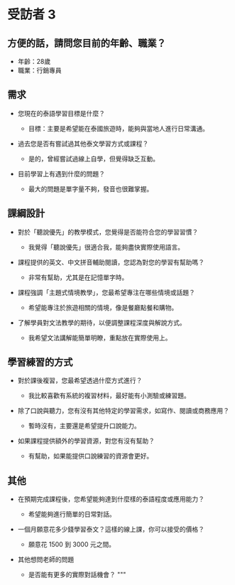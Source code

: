 # 受訪者 3

## 方便的話，請問您目前的年齡、職業？
- 年齡：28歲
- 職業：行銷專員

## 需求

- 您現在的泰語學習目標是什麼？
  - 目標：主要是希望能在泰國旅遊時，能夠與當地人進行日常溝通。

- 過去您是否有嘗試過其他泰文學習方式或課程？
  - 是的，曾經嘗試過線上自學，但覺得缺乏互動。

- 目前學習上有遇到什麼的問題？
  - 最大的問題是單字量不夠，發音也很難掌握。

## 課綱設計

- 對於「聽說優先」的教學模式，您覺得是否能符合您的學習習慣？
  - 我覺得「聽說優先」很適合我，能夠盡快實際使用語言。

- 課程提供的英文、中文拼音輔助閱讀，您認為對您的學習有幫助嗎？
  - 非常有幫助，尤其是在記憶單字時。

- 課程強調「主題式情境教學」，您最希望專注在哪些情境或話題？
  - 希望能專注於旅遊相關的情境，像是餐廳點餐和購物。

- 了解學員對文法教學的期待，以便調整課程深度與解說方式。
  - 我希望文法講解能簡單明瞭，重點放在實際使用上。

## 學習練習的方式

- 對於課後複習，您最希望透過什麼方式進行？
  - 我比較喜歡有系統的複習材料，最好能有小測驗或練習題。

- 除了口說與聽力，您有沒有其他特定的學習需求，如寫作、閱讀或商務應用？
  - 暫時沒有，主要還是希望提升口說能力。

- 如果課程提供額外的學習資源，對您有沒有幫助？
  - 有幫助，如果能提供口說練習的資源會更好。

## 其他

- 在預期完成課程後，您希望能夠達到什麼樣的泰語程度或應用能力？
  - 希望能夠進行簡單的日常對話。

- 一個月願意花多少錢學習泰文？這樣的線上課，你可以接受的價格？
  - 願意花 1500 到 3000 元之間。

- 其他想問老師的問題
  - 是否能有更多的實際對話機會？
"""
